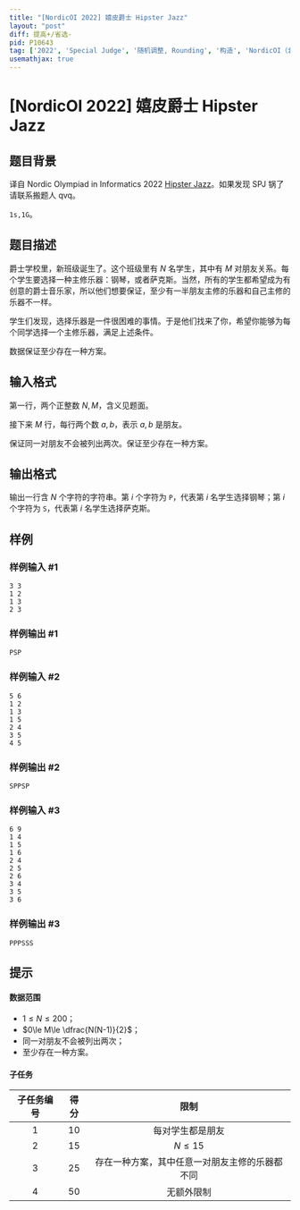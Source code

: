 ```yaml
---
title: "[NordicOI 2022] 嬉皮爵士 Hipster Jazz"
layout: "post"
diff: 提高+/省选-
pid: P10643
tag: ['2022', 'Special Judge', '随机调整, Rounding', '构造', 'NordicOI（北欧）']
usemathjax: true
---
```


# [NordicOI 2022] 嬉皮爵士 Hipster Jazz
## 题目背景

译自 Nordic Olympiad in Informatics 2022  [Hipster Jazz](https://noi22.kattis.com/contests/noi22/problems/hipsterjazz)。如果发现 SPJ 锅了请联系搬题人 qvq。

$\texttt{1s,1G}$。

## 题目描述

爵士学校里，新班级诞生了。这个班级里有 $N$ 名学生，其中有 $M$ 对朋友关系。每个学生要选择一种主修乐器：钢琴，或者萨克斯。当然，所有的学生都希望成为有创意的爵士音乐家，所以他们想要保证，至少有一半朋友主修的乐器和自己主修的乐器不一样。

学生们发现，选择乐器是一件很困难的事情。于是他们找来了你，希望你能够为每个同学选择一个主修乐器，满足上述条件。

数据保证至少存在一种方案。
## 输入格式

第一行，两个正整数 $N,M$，含义见题面。

接下来 $M$ 行，每行两个数 $a,b$，表示 $a,b$ 是朋友。

保证同一对朋友不会被列出两次。保证至少存在一种方案。
## 输出格式

输出一行含 $N$ 个字符的字符串。第 $i$ 个字符为 `P`，代表第 $i$ 名学生选择钢琴；第 $i$ 个字符为 `S`，代表第 $i$ 名学生选择萨克斯。
## 样例

### 样例输入 #1
```
3 3
1 2
1 3
2 3

```
### 样例输出 #1
```
PSP

```
### 样例输入 #2
```
5 6
1 2
1 3
1 5
2 4
3 5
4 5

```
### 样例输出 #2
```
SPPSP

```
### 样例输入 #3
```
6 9
1 4
1 5
1 6
2 4
2 5
2 6
3 4
3 5
3 6

```
### 样例输出 #3
```
PPPSSS

```
## 提示

#### 数据范围

- $1\le N\le 200$；
- $0\le M\le \dfrac{N(N-1)}{2}$；
- 同一对朋友不会被列出两次；
- 至少存在一种方案。

#### 子任务

| 子任务编号 | 得分 | 限制 |
| :--: | :--: | :--: |
| $1$ | $10$ |  每对学生都是朋友 |
| $2$ | $15$ | $N\le 15$ |
| $3$ | $25$ | 存在一种方案，其中任意一对朋友主修的乐器都不同 |
| $4$ | $50$ | 无额外限制 |
